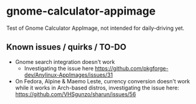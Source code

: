 # gnome-calculator-appimage
Test of Gnome Calculator AppImage, not intended for daily-driving yet.

## Known issues / quirks / TO-DO

- Gnome search integration doesn't work
  - Investigating the issue here
    https://github.com/pkgforge-dev/Anylinux-AppImages/issues/31
- On Fedora, Alpine & Maemo Leste, currency conversion doesn't work while it works in Arch-based distros, investigating the issue here:  
https://github.com/VHSgunzo/sharun/issues/56
